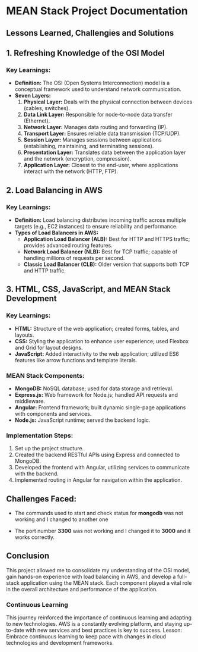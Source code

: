 # MEAN Stack Project Documentation

##   Lessons Learned, Challengies and Solutions


## 1. Refreshing Knowledge of the OSI Model

### Key Learnings:
- **Definition:** The OSI (Open Systems Interconnection) model is a conceptual framework used to understand network communication.
- **Seven Layers:**
  1. **Physical Layer:** Deals with the physical connection between devices (cables, switches).
  2. **Data Link Layer:** Responsible for node-to-node data transfer (Ethernet).
  3. **Network Layer:** Manages data routing and forwarding (IP).
  4. **Transport Layer:** Ensures reliable data transmission (TCP/UDP).
  5. **Session Layer:** Manages sessions between applications (establishing, maintaining, and terminating sessions).
  6. **Presentation Layer:** Translates data between the application layer and the network (encryption, compression).
  7. **Application Layer:** Closest to the end-user, where applications interact with the network (HTTP, FTP).

## 2. Load Balancing in AWS

### Key Learnings:
- **Definition:** Load balancing distributes incoming traffic across multiple targets (e.g., EC2 instances) to ensure reliability and performance.
- **Types of Load Balancers in AWS:**
  - **Application Load Balancer (ALB):** Best for HTTP and HTTPS traffic; provides advanced routing features.
  - **Network Load Balancer (NLB):** Best for TCP traffic; capable of handling millions of requests per second.
  - **Classic Load Balancer (CLB):** Older version that supports both TCP and HTTP traffic.


## 3. HTML, CSS, JavaScript, and MEAN Stack Development

### Key Learnings:
- **HTML:** Structure of the web application; created forms, tables, and layouts.
- **CSS:** Styling the application to enhance user experience; used Flexbox and Grid for layout designs.
- **JavaScript:** Added interactivity to the web application; utilized ES6 features like arrow functions and template literals.

### MEAN Stack Components:
- **MongoDB:** NoSQL database; used for data storage and retrieval.
- **Express.js:** Web framework for Node.js; handled API requests and middleware.
- **Angular:** Frontend framework; built dynamic single-page applications with components and services.
- **Node.js:** JavaScript runtime; served the backend logic.

### Implementation Steps:
1. Set up the project structure.
2. Created the backend RESTful APIs using Express and connected to MongoDB.
3. Developed the frontend with Angular, utilizing services to communicate with the backend.
4. Implemented routing in Angular for navigation within the application.



## Challenges Faced:
- The commands used to start and check status  for **mongodb** was not working  and I changed to another one

- The port number **3300** was not working and I changed it to **3000** and it works correctly.

## Conclusion
This project allowed me to consolidate my understanding of the OSI model, gain hands-on experience with load balancing in AWS, and develop a full-stack application using the MEAN stack. Each component played a vital role in the overall architecture and performance of the application.

### Continuous Learning

This journey reinforced the importance of continuous learning and adapting to new technologies. AWS is a constantly evolving platform, and staying up-to-date with new services and best practices is key to success.
Lesson: Embrace continuous learning to keep pace with changes in cloud technologies and development frameworks.
